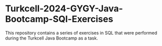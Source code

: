 # Turkcell-2024-GYGY-Java-Bootcamp-SQl-Exercises
 This repository contains a series of exercises in SQL that were performed during the Turkcell Java Bootcamp as a task.
